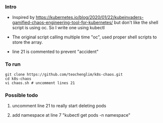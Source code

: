 ### Intro

* Inspired by https://kubernetes.io/blog/2020/01/22/kubeinvaders-gamified-chaos-engineering-tool-for-kubernetes/ but don't like the shell script is using oc. So I write one using kubectl

* The original script calling multiple time "oc", used proper shell scripts to store the array.

* line 21 is commented to prevent "accident"

### To run

```shell
git clone https://github.com/teochenglim/k8s-chaos.git
cd k8s-chaos
vi chaos.sh # uncomment lines 21

```

### Possible todo

1. uncomment line 21 to really start deleting pods

2. add namespace at line 7 "kubectl get pods -n namespace"
